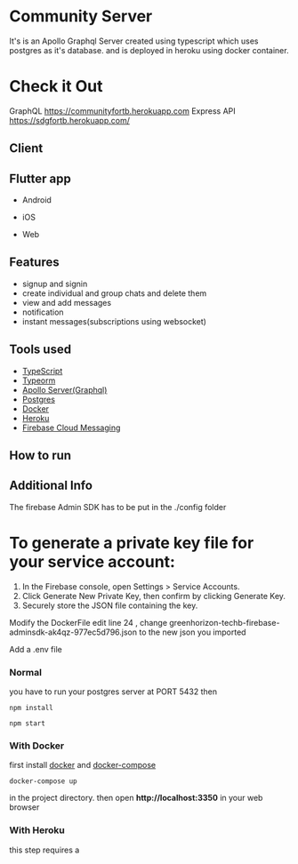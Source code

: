 <!-- <a href="#"><img src=https://github.com/vineeshvk/chat-app-flutter/blob/master/assets/icon/logo.png width=80></a> -->

# Community Server

It's is an Apollo Graphql Server created using typescript which uses postgres as it's database. and is deployed in heroku using docker container.

# Check it Out
GraphQL
https://communityfortb.herokuapp.com
Express API
https://sdgfortb.herokuapp.com/

## Client

## Flutter app


- Android

- iOS

- Web

<!-- Checkout the flutter client [Chat app flutter](https://github.com/vineeshvk/chat-app-flutter) -->


## Features

- signup and signin
- create individual and group chats and delete them
- view and add messages
- notification
- instant messages(subscriptions using websocket)

## Tools used

- [TypeScript](https://www.typescriptlang.org/)
- [Typeorm](http://typeorm.io/#/)
- [Apollo Server(Graphql)](https://www.apollographql.com/docs/apollo-server/)
- [Postgres](https://www.npmjs.com/package/pg)
- [Docker](https://www.docker.com/)
- [Heroku](https://www.heroku.com/)
- [Firebase Cloud Messaging](https://firebase.google.com)


## How to run

## Additional Info

The firebase Admin SDK has to be put in the ./config folder 

# To generate a private key file for your service account:
  1. In the Firebase console, open Settings > Service Accounts.
  2. Click Generate New Private Key, then confirm by clicking Generate Key.
  3. Securely store the JSON file containing the key.

Modify the DockerFile edit line 24 , change greenhorizon-techb-firebase-adminsdk-ak4qz-977ec5d796.json to the new json you imported

Add a .env file


### Normal

you have to run your postgres server at PORT 5432 then

```
npm install
```

```
npm start
```

### With Docker

first install [docker](https://docs.docker.com/install/#supported-platforms) and [docker-compose](https://docs.docker.com/compose/install/#install-compose)

```
docker-compose up
```

in the project directory.
then open **http://localhost:3350** in your web browser

### With Heroku
 this step requires a